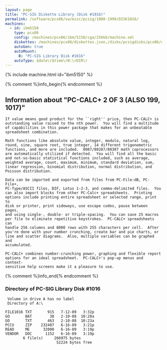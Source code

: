 ```yaml
---
layout: page
title: "PC-SIG Diskette Library (Disk #1016)"
permalink: /software/pcx86/sw/misc/pcsig/1000-1999/DISK1016/
machines:
  - id: ibm5150
    type: pcx86
    config: /machines/pcx86/ibm/5150/cga/256kb/machine.xml
    diskettes: /machines/pcx86/diskettes.json,/disks/pcsigdisks/pcx86/diskettes.json
    autoGen: true
    autoMount:
      B: "PC-SIG Library Disk #1016"
    autoType: $date\r$time\rB:\rDIR\r
---
```


{% include machine.html id="ibm5150" %}

{% comment %}info_begin{% endcomment %}

## Information about "PC-CALC+ 2 OF 3 (ALSO 199, 1017)"

    If value means good product for the ``right'' price, then PC-CALC+ is
    outstanding value raised to the nth power.  You will find a multitude
    of capabilities in this power package that makes for an unbeatable
    spreadsheet combination.
    
    Math functions like absolute value, integer, modulo, natural log,
    round, sine, square root, true integer, 14 different trigonometric
    functions, and more are included.  8087/80287/80387 math coprocessors
    are automatically utilized if detected.  You will find all the basic
    and not-so-basic statistical functions included, such as average,
    weighted average, count, maximum, minimum, standard deviation, sum,
    linear regression, binomial distribution, normal distribution, and
    Poisson distribution.
    
    Data can be imported and exported from files from PC-File:dB, PC-File+,
    PC-Type/ASCII files, DIF, Lotus 1-2-3, and comma-delimited files.  You
    can also import blocks from other PC-Calc+ spreadsheets.  Printing
    options include printing entire spreadsheet or selected range, print to
    disk or printer, print sideways, use escape codes, pause between pages,
    and using single-, double- or triple-spacing.  You can save 25 macros
    per file to eliminate repetitive keystrokes.  PC-CALC+ spreadsheets can
    handle 256 columns and 8000 rows with 255 characters per cell.  After
    you're done with your number crunching, create bar and pie charts, or
    line and scatter diagrams.  Also, multiple variables can be graphed and
    accumulated.
    
    PC-CALC+ combines number-crunching power, graphing and flexible report
    options for an ideal spreadsheet.  PC-CALC+'s pop-up menus and context-
    sensitive help screens make it a pleasure to use.
{% comment %}info_end{% endcomment %}


### Directory of PC-SIG Library Disk #1016

     Volume in drive A has no label
     Directory of A:\

    FILE1016 TXT       915   7-12-89   3:32p
    GO       BAT        38   2-10-88  10:20a
    GO       TXT       463   2-10-88  10:23a
    PCCU     ZIP    232407   6-16-89   3:21p
    READ     ME      32000   6-16-89   3:19p
    VENDOR   DOC      1152   6-16-89   3:19p
            6 file(s)     266975 bytes
                           52224 bytes free
